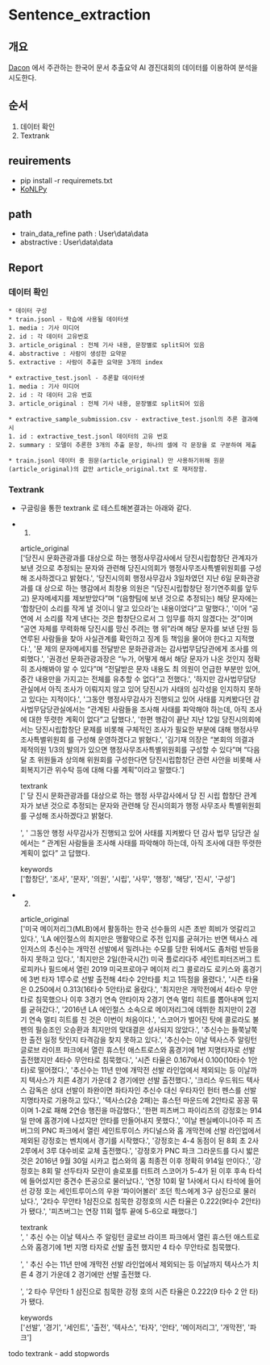 # Sentence_extraction

## 개요
[Dacon](https://dacon.io/competitions/official/235671/overview/) 에서 주관하는 한국어 문서 추출요약 AI 경진대회의 데이터를 이용하여 분석을 시도한다.

## 순서
1. 데이터 확인
2. Textrank

## reuirements
* pip install -r requiremets.txt
* [KoNLPy](https://konlpy.org/ko/latest/install/)

## path
* train_data_refine path : User\data\data
* abstractive : User\data\data

## Report
### 데이터 확인

    * 데이터 구성  
    * train.jsonl - 학습에 사용될 데이터셋  
    1. media : 기사 미디어
    2. id : 각 데이터 고유번호
    3. article_original : 전체 기사 내용, 문장별로 split되어 있음
    4. abstractive : 사람이 생성한 요약문
    5. extractive : 사람이 추출한 요약문 3개의 index
    
    * extractive_test.jsonl - 추론할 데이터셋  
    1. media : 기사 미디어
    2. id : 각 데이터 고유 번호
    3. article_original : 전체 기사 내용, 문장별로 split되어 있음

    * extractive_sample_submission.csv - extractive_test.jsonl의 추론 결과예시  
    1. id : extractive_test.jsonl 데이터의 고유 번호
    2. summary : 모델이 추론한 3개의 추출 문장, 하나의 셀에 각 문장을 로 구분하여 제출

    * train.jsonl 데이터 중 원문(article_original) 만 사용하기위해 원문(article_original)의 값만 article_original.txt 로 재저장함.


### Textrank
* 구글링을 통한 textrank 로 테스트해본결과는 아래와 같다. 

* 1) 
    article_original  
    ['당진시 문화관광과를 대상으로 하는 행정사무감사에서 당진시립합창단 관계자가 보낸 것으로 추정되는 문자와 관련해 당진시의회가 행정사무조사특별위원회를 구성해 조사하겠다고 밝혔다.', '당진시의회 행정사무감사 3일차였던 지난 6일 문화관광과를 대 상으로 하는 행감에서 최창용 의원은 “(당진시립합창단 정기연주회를 앞두고) 문자메세지를 제보받았다”며 “(음향팀에 보낸  것으로 추정되는) 해당 문자에는 ‘합창단이 소리를 작게 낼 것이니 알고 있으라’는 내용이었다”고 말했다.', '이어 “공연에 서 소리를 작게 낸다는 것은 합창단으로서 그 임무를 하지 않겠다는 것”이며 “공연 자체를 무력화해 당진시를 망신 주려는 행 위”라며 해당 문자를 보낸 단원 등 연루된 사람들을 찾아 사실관계를 확인하고 징계 등 책임을 물어야 한다고 지적했다.', '문 제의 문자메세지를 전달받은 문화관광과는 감사법무담당관에게 조사를 의뢰했다.', '권경선 문화관광과장은 “누가, 어떻게 해서 해당 문자가 나온 것인지 정확히 조사해봐야 알 수 있다”며 “전달받은 문자 내용도 최 의원이 언급한 부분만 있어, 중간 내용만을 가지고는 전체를 유추할 수 없다”고 전했다.', '하지만 감사법무담당관실에서 아직 조사가 이뤄지지 않고 있어 당진시가  사태의 심각성을 인지하지 못하고 있다는 지적이다.', '그동안 행정사무감사가 진행되고 있어 사태를 지켜봤다던 감사법무담당관실에서는 “관계된 사람들을 조사해 사태를 파악해야 하는데, 아직 조사에 대한 뚜렷한 계획이 없다”고 답했다.', '한편 행감이 끝난 지난 12일 당진시의회에서는 당진시립합창단 문제를 비롯해 구체적인 조사가 필요한 부분에 대해 행정사무조사특별위원회 를 구성해 운영하겠다고 밝혔다.', '김기재 의장은 “본회의 의결과 제적의원 1/3의 발의가 있으면 행정사무조사특별위원회를 구성할 수 있다”며 “다음 달 초 위원들과 상의해 위원회를 구성한다면 당진시립합창단 관련 사안을 비롯해 사회복지기관 위수탁 등에 대해 다룰 계획”이라고 말했다.']

    textrank  
    [' 당 진시 문화관광과를 대상으로 하는 행정 사무감사에서 당 진 시립 합창단 관계자가 보낸 것으로 추정되는 문자와 관련해 당 진시의회가 행정 사무조사 특별위원회를 구성해 조사하겠다고 밝혔다.

    ', ' 그동안 행정 사무감사가 진행되고 있어 사태를 지켜봤다 던 감사 법무 담당관 실에서는 “ 관계된 사람들을 조사해 사태를 파악해야 하는데, 아직 조사에 대한 뚜렷한 계획이 없다” 고 답했다.  

    keywords  
    ['합창단', '조사', '문자', '의원', '시립', '사무', '행정', '해당', '진시', '구성']

* 2)  
    article_original  
    ['미국 메이저리그(MLB)에서 활동하는 한국 선수들의 시즌 초반 희비가 엇갈리고 있다.', 'LA 에인절스의 최지만은 맹활약으로  주전 입지를 굳혀가는 반면 텍사스 레인저스의 추신수는 개막전 선발에서 밀려나는 수모를 당한 뒤에서도 좀처럼 반등을 하지 못하고 있다.', '최지만은 2일(한국시간) 미국 플로리다주 세인트피터즈버그 트로피카나 필드에서 열린 2019 미국프로야구 메이저 리그 콜로라도 로키스와 홈경기에 3번 타자 1루수로 선발 출전해 4타수 2안타를 치고 1득점을 올렸다.', '시즌 타율은 0.250에서 0.313(16타수 5안타)로 올랐다.', '최지만은 개막전에서 4타수 무안타로 침묵했으나 이후 3경기 연속 안타이자 2경기 연속 멀티 히트를 뽑아내며 입지를 굳혀갔다.', '2016년 LA 에인절스 소속으로 메이저리그에 데뷔한 최지만이 2경기 연속 멀티 히트를 친 것은 이번이 처음이다.', '스코어가 벌어진 탓에 콜로라도 불펜의 필승조인 오승환과 최지만의 맞대결은 성사되지 않았다.', '추신수는 들쭉날쭉한 출전 일정 탓인지 타격감을 찾지 못하고 있다.', '추신수는 이날 텍사스주 알링턴 글로브 라이프 파크에서 열린 휴스턴 애스트로스와 홈경기에 1번 지명타자로 선발 출전했지만 4타수 무안타로 침묵했다.', '시즌 타율은 0.167에서 0.100(10타수 1안타)로 떨어졌다.', '추신수는 11년 만에 개막전 선발 라인업에서 제외되는 등 이날까지 텍사스가 치른 4경기 가운데 2 경기에만 선발 출전했다.', '크리스 우드워드 텍사스 감독은 상대 선발이 좌완이면 좌타자인 추신수 대신 우타자인 헌터 펜스를 선발 지명타자로 기용하고 있다.', '텍사스(2승 2패)는 휴스턴 마운드에 2안타로 꽁꽁 묶이며 1-2로 패해 2연승 행진을 마감했다.', '한편 피츠버그 파이리츠의 강정호는 914일 만에 홈경기에 나섰지만 안타를 만들어내지 못했다.', '이날 펜실베이니아주 피 츠버그의 PNC 파크에서 열린 세인트루이스 카디널스와 홈 개막전에 선발 라인업에서 제외된 강정호는 벤치에서 경기를 시작했다.', '강정호는 4-4 동점이 된 8회 초 2사 2루에서 3루 대수비로 교체 출전했다.', '강정호가 PNC 파크 그라운드를 다시 밟은 것은 2016년 9월 30일 시카고 컵스와의 홈 최종전 이후 정확히 914일 만이다.', '강정호는 8회 말 선두타자 모란이 솔로포를 터트려 스코어가 5-4가 된 이후 후속 타석에 들어섰지만 중견수 뜬공으로 물러났다.', '연장 10회 말 1사에서 다시 타석에 들어선 강정 호는 세인트루이스의 우완 ‘파이어볼러’ 조던 힉스에게 3구 삼진으로 물러났다.', '2타수 무안타 1삼진으로 침묵한 강정호의  시즌 타율은 0.222(9타수 2안타)가 됐다.', '피츠버그는 연장 11회 혈투 끝에 5-6으로 패했다.']

    textrank  
    ', ' 추신 수는 이날 텍사스 주 알링턴 글로브 라이프 파크에서 열린 휴스턴 애스트로스와 홈경기에 1번 지명 타자로 선발 출전 했지만 4 타수 무안타로 침묵했다.

    ', ' 추신 수는 11년 만에 개막전 선발 라인업에서 제외되는 등 이날까지 텍사스가 치른 4 경기 가운데 2 경기에만 선발 출전했 다.

    ', '2 타수 무안타 1 삼진으로 침묵한 강정 호의 시즌 타율은 0.222(9 타수 2 안 타) 가 됐다.

    keywords  
    ['선발', '경기', '세인트', '출전', '텍사스', '타자', '안타', '메이저리그', '개막전', '파크']



todo
textrank - add stopwords